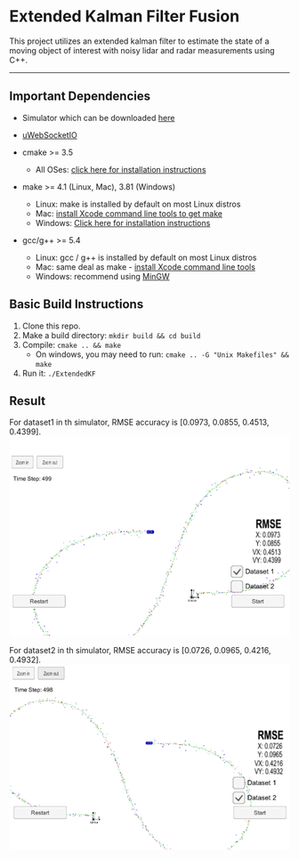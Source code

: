 # Extended Kalman Filter Fusion

This project utilizes an extended kalman filter to estimate the state of a moving object of interest with noisy lidar and radar measurements using C++. 

---

## Important Dependencies

* Simulator which can be downloaded [here](https://github.com/udacity/self-driving-car-sim/releases)

* [uWebSocketIO](https://github.com/uWebSockets/uWebSockets) 

* cmake >= 3.5
  * All OSes: [click here for installation instructions](https://cmake.org/install/)
* make >= 4.1 (Linux, Mac), 3.81 (Windows)
  * Linux: make is installed by default on most Linux distros
  * Mac: [install Xcode command line tools to get make](https://developer.apple.com/xcode/features/)
  * Windows: [Click here for installation instructions](http://gnuwin32.sourceforge.net/packages/make.htm)
* gcc/g++ >= 5.4
  * Linux: gcc / g++ is installed by default on most Linux distros
  * Mac: same deal as make - [install Xcode command line tools](https://developer.apple.com/xcode/features/)
  * Windows: recommend using [MinGW](http://www.mingw.org/)

## Basic Build Instructions

1. Clone this repo.
2. Make a build directory: `mkdir build && cd build`
3. Compile: `cmake .. && make` 
   * On windows, you may need to run: `cmake .. -G "Unix Makefiles" && make`
4. Run it: `./ExtendedKF `

## Result

For dataset1 in th simulator, RMSE accuracy is [0.0973, 0.0855, 0.4513, 0.4399].
![input1](readme_img/dataset1.png)

For dataset2 in th simulator, RMSE accuracy is [0.0726, 0.0965, 0.4216, 0.4932].
![input1](readme_img/dataset2.png)